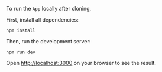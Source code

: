 To run the `App` locally after cloning,

First, install all dependencies:
```
npm install
```

Then, run the development server:
```
npm run dev
```

Open [http://localhost:3000](http://localhost:3000) on your browser to see the result.